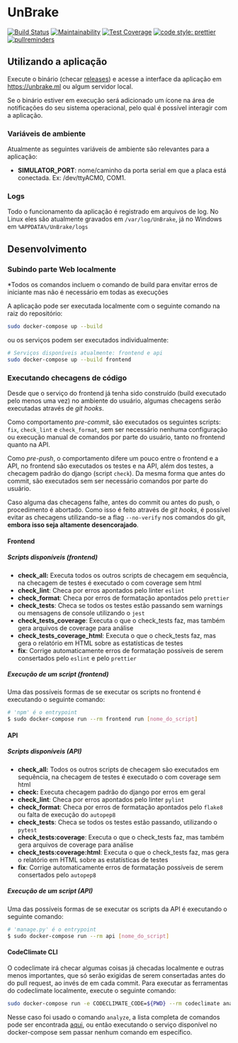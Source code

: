 # UnBrake

[![Build Status](https://travis-ci.com/fga-eps-mds/2019.1-unbrake.svg?branch=master)](https://travis-ci.com/fga-eps-mds/2019.1-unbrake)
[![Maintainability](https://api.codeclimate.com/v1/badges/f8957e6e7e0bdced21c9/maintainability)](https://codeclimate.com/github/fga-eps-mds/2019.1-unbrake/maintainability)
[![Test Coverage](https://api.codeclimate.com/v1/badges/f8957e6e7e0bdced21c9/test_coverage)](https://codeclimate.com/github/fga-eps-mds/2019.1-unbrake/test_coverage)
[![code style: prettier](https://img.shields.io/badge/code_style-prettier-ff69b4.svg?style=flat-square)](https://github.com/prettier/prettier)
[![pullreminders](https://pullreminders.com/badge.svg)](https://pullreminders.com?ref=badge)

## Utilizando a aplicação

Execute o binário (checar [releases](https://github.com/fga-eps-mds/2019.1-unbrake/releases)) e acesse
a interface da aplicação em https://unbrake.ml ou algum servidor local.

Se o binário estiver em execução será adicionado um ícone na área de notificações do seu sistema operacional, pelo qual
é possível interagir com a aplicação.

### Variáveis de ambiente

Atualmente as seguintes variáveis de ambiente são relevantes para a aplicação:

* **SIMULATOR_PORT**: nome/caminho da porta serial em que a placa está conectada. Ex: /dev/ttyACM0, COM1.

### Logs

Todo o funcionamento da aplicação é registrado em arquivos de log. No Linux eles são atualmente gravados em `/var/log/UnBrake`,
já no Windows em `%APPDATA%/UnBrake/logs`

## Desenvolvimento
### Subindo parte Web localmente

*Todos os comandos incluem o comando de build para envitar erros de iniciante
mas não é necessário em todas as execuções

A aplicação pode ser executada localmente com o seguinte comando na raiz do repositório:

``` bash
sudo docker-compose up --build
```

ou os serviços podem ser executados individualmente:

``` bash
# Serviços disponíveis atualmente: frontend e api
sudo docker-compose up --build frontend
```

### Executando checagens de código

Desde que o serviço do frontend já tenha sido construído
(build executado pelo menos uma vez) no ambiente do usuário, algumas checagens
serão executadas através de _git hooks_.

Como comportamento _pre-commit_, são executados os seguintes scripts: `fix`,
`check_lint` e `check_format`, sem ser necessário nenhuma configuração ou
execução manual de comandos por parte do usuário, tanto no frontend quanto na API.

Como _pre-push_, o comportamento difere um pouco entre o frontend e a API, no
frontend são executados os testes e na API, além dos testes, a checagem padrão
do django (script `check`). Da mesma forma que antes do commit, são executados
sem ser necessário comandos por parte do usuário.

Caso alguma das checagens falhe, antes do commit ou antes do push, o
procedimento é abortado. Como isso é feito através de _git hooks_, é possível
evitar as checagens utilizando-se a flag `--no-verify` nos comandos do git,
**embora isso seja altamente desencorajado**.

#### Frontend

##### Scripts disponíveis (frontend)

* **check_all:** Executa todos os outros scripts de checagem em sequência,
  na checagem de testes é executado o com coverage sem html
* **check_lint**: Checa por erros apontados pelo linter `eslint`
* **check_format**: Checa por erros de formatação apontados pelo `prettier`
* **check_tests**: Checa se todos os testes estão passando sem warnings ou
  mensagens de console utilizando o `jest`
* **check_tests_coverage**: Executa o que o check_tests faz, mas também
  gera arquivos de coverage para análise
* **check_tests_coverage_html**:  Executa o que o check_tests faz, mas gera
  o relatório em HTML sobre as estatísticas de testes
* **fix**: Corrige automaticamente erros de formatação possíveis de serem
  consertados pelo `eslint` e pelo `prettier`

##### Execução de um script (frontend)

Uma das possíveis formas de se executar os scripts no
frontend é executando o seguinte comando:

``` bash
# 'npm' é o entrypoint
$ sudo docker-compose run --rm frontend run [nome_do_script]
```

#### API

##### Scripts disponíveis (API)

* **check_all:** Todos os outros scripts de checagem são executados
  em sequência, na checagem de testes é executado o com coverage sem html
* **check:** Executa checagem padrão do django por erros em geral
* **check_lint**: Checa por erros apontados pelo linter `pylint`
* **check_format**: Checa por erros de formatação apontados pelo `flake8`
  ou falta de execução do `autopep8`
* **check_tests**: Checa se todos os testes estão passando, utilizando o `pytest`
* **check_tests:coverage**: Executa o que o check_tests faz, mas também gera
  arquivos de coverage para análise
* **check_tests:coverage:html**:  Executa o que o check_tests faz, mas gera o
  relatório em HTML sobre as estatísticas de testes
* **fix**: Corrige automaticamente erros de formatação possíveis de serem
  consertados pelo `autopep8`

##### Execução de um script (API)

Uma das possíveis formas de se executar os scripts da API
  é executando o seguinte comando:

``` bash
# 'manage.py' é o entrypoint
$ sudo docker-compose run --rm api [nome_do_script]
```

#### CodeClimate CLI

O codeclimate irá checar algumas coisas já checadas localmente e outras
menos importantes, que só serão exigidas de serem consertadas antes do
do pull request, ao invés de em cada commit.
Para executar as ferramentas do codeclimate localmente, execute o seguinte comando:

``` bash
sudo docker-compose run -e CODECLIMATE_CODE=${PWD} --rm codeclimate analyze
```

Nesse caso foi usado o comando `analyze`, a lista completa de comandos
pode ser encontrada [aqui](https://github.com/codeclimate/codeclimate#commands),
ou então executando o serviço disponível no docker-compose sem passar nenhum
comando em específico.
